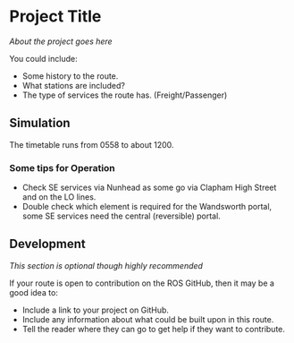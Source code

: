 # Project Title

*About the project goes here*

You could include:
- Some history to the route.
- What stations are included?
- The type of services the route has. (Freight/Passenger)

## Simulation

The timetable runs from 0558 to about 1200.

### Some tips for Operation

- Check SE services via Nunhead as some go via Clapham High Street and on the LO lines.
- Double check which element is required for the Wandsworth portal, some SE services need the central (reversible) portal.

## Development

*This section is optional though highly recommended*

If your route is open to contribution on the ROS GitHub, then it may be a good idea to:
- Include a link to your project on GitHub.
- Include any information about what could be built upon in this route.
- Tell the reader where they can go to get help if they want to contribute.
